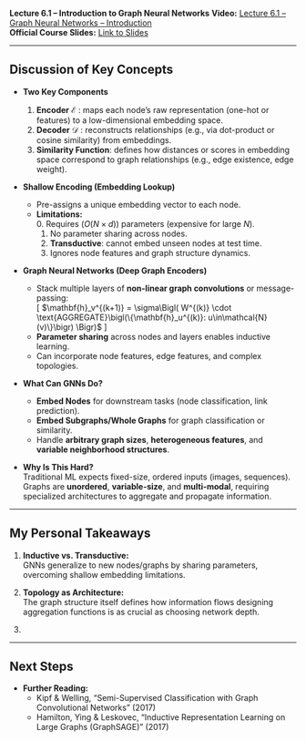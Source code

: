 **Lecture 6.1 – Introduction to Graph Neural Networks**
**Video:** [Lecture 6.1 – Graph Neural Networks – Introduction](https://www.youtube.com/watch?v=F3PgltDzllc&ab_channel=StanfordOnline)  
**Official Course Slides:** [Link to Slides](https://web.stanford.edu/class/cs224w/slides/03-GNN1.pdf)  

---

## Discussion of Key Concepts

- **Two Key Components**  
  1. **Encoder** $\mathcal{E}$ : maps each node’s raw representation (one-hot or features) to a low-dimensional embedding space.  
  2. **Decoder** $\mathcal{D}$ : reconstructs relationships (e.g., via dot-product or cosine similarity) from embeddings.  
  3. **Similarity Function**: defines how distances or scores in embedding space correspond to graph relationships (e.g., edge existence, edge weight).

- **Shallow Encoding (Embedding Lookup)**  
  - Pre-assigns a unique embedding vector to each node.  
  - **Limitations:**  
    0. Requires $(O(N \times d))$ parameters (expensive for large $N$).  
    1. No parameter sharing across nodes.  
    2. **Transductive**: cannot embed unseen nodes at test time.  
    3. Ignores node features and graph structure dynamics.

- **Graph Neural Networks (Deep Graph Encoders)**  
  - Stack multiple layers of **non-linear graph convolutions** or message-passing:  
    \[
      $\mathbf{h}_v^{(k+1)} = \sigma\Bigl( W^{(k)} \cdot \text{AGGREGATE}\bigl(\{\mathbf{h}_u^{(k)}: u\in\mathcal{N}(v)\}\bigr) \Bigr)$
    \]  
  - **Parameter sharing** across nodes and layers enables inductive learning.  
  - Can incorporate node features, edge features, and complex topologies.

- **What Can GNNs Do?**  
  - **Embed Nodes** for downstream tasks (node classification, link prediction).  
  - **Embed Subgraphs/Whole Graphs** for graph classification or similarity.  
  - Handle **arbitrary graph sizes**, **heterogeneous features**, and **variable neighborhood structures**.

- **Why Is This Hard?**  
  Traditional ML expects fixed-size, ordered inputs (images, sequences).  
  Graphs are **unordered**, **variable-size**, and **multi-modal**, requiring specialized architectures to aggregate and propagate information.

---

## My Personal Takeaways

1. **Inductive vs. Transductive:**  
   GNNs generalize to new nodes/graphs by sharing parameters, overcoming shallow embedding limitations.

2. **Topology as Architecture:**  
   The graph structure itself defines how information flows designing aggregation functions is as crucial as choosing network depth.
3. 
---

## Next Steps

- **Further Reading:**
    - Kipf & Welling, “Semi-Supervised Classification with Graph Convolutional Networks” (2017)
    - Hamilton, Ying & Leskovec, “Inductive Representation Learning on Large Graphs (GraphSAGE)” (2017)
